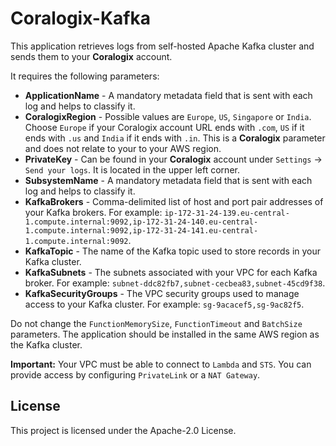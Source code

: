 # Coralogix-Kafka

This application retrieves logs from self-hosted Apache Kafka cluster and sends them to your **Coralogix** account.

It requires the following parameters:
* **ApplicationName** - A mandatory metadata field that is sent with each log and helps to classify it.
* **CoralogixRegion** - Possible values are `Europe`, `US`, `Singapore` or `India`. Choose `Europe` if your Coralogix account URL ends with `.com`, `US` if it ends with `.us` and `India` if it ends with `.in`. This is a **Coralogix** parameter and does not relate to your to your AWS region.
* **PrivateKey** - Can be found in your **Coralogix** account under `Settings` -> `Send your logs`. It is located in the upper left corner.
* **SubsystemName** - A mandatory metadata field that is sent with each log and helps to classify it.
* **KafkaBrokers** - Comma-delimited list of host and port pair addresses of your Kafka brokers. For example: `ip-172-31-24-139.eu-central-1.compute.internal:9092,ip-172-31-24-140.eu-central-1.compute.internal:9092,ip-172-31-24-141.eu-central-1.compute.internal:9092`.
* **KafkaTopic** - The name of the Kafka topic used to store records in your Kafka cluster.
* **KafkaSubnets** - The subnets associated with your VPC for each Kafka broker. For example: `subnet-ddc82fb7,subnet-cecbea83,subnet-45cd9f38`.
* **KafkaSecurityGroups** - The VPC security groups used to manage access to your Kafka cluster. For example: `sg-9acacef5,sg-9ac82f5`.

Do not change the `FunctionMemorySize`, `FunctionTimeout` and `BatchSize` parameters. The application should be installed in the same AWS region as the Kafka cluster.

**Important:** Your VPC must be able to connect to `Lambda` and `STS`. You can provide access by configuring `PrivateLink` or a `NAT Gateway`.

## License

This project is licensed under the Apache-2.0 License.